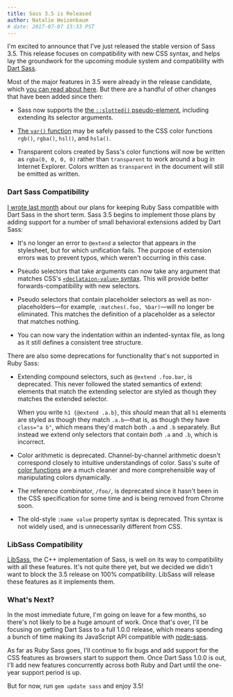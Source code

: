```yaml
---
title: Sass 3.5 is Released
author: Natalie Weizenbaum
# date: 2017-07-07 15:33 PST
---
```


I'm excited to announce that I've just released the stable version of Sass 3.5.
This release focuses on compatibility with new CSS syntax, and helps lay the
groundwork for the upcoming module system and compatibility with [Dart
Sass](/blog/announcing-dart-sass).

Most of the major features in 3.5 were already in the release candidate, which
[you can read about here](/blog/sass-35-release-candidate). But there are a
handful of other changes that have been added since then:

* Sass now supports the [the `::slotted()`
  pseudo-element](https://drafts.csswg.org/css-scoping-1/#slotted-pseudo),
  including extending its selector arguments.

* [The `var()` function](https://www.w3.org/TR/css-variables-1/#using-variables)
  may be safely passed to the CSS color functions `rgb()`, `rgba()`, `hsl()`,
  and `hsla()`.

* Transparent colors created by Sass's color functions will now be written as
  `rgba(0, 0, 0, 0)` rather than `transparent` to work around a bug in Internet
  Explorer. Colors written as `transparent` in the document will still be
  emitted as written.

### Dart Sass Compatibility

[I wrote last month](http://sass.logdown.com/posts/1909151) about our plans for
keeping Ruby Sass compatible with Dart Sass in the short term. Sass 3.5 begins
to implement those plans by adding support for a number of small behavioral
extensions added by Dart Sass:

* It's no longer an error to `@extend` a selector that appears in the
  stylesheet, but for which unification fails. The purpose of extension errors
  was to prevent typos, which weren't occurring in this case.

* Pseudo selectors that take arguments can now take any argument that matches
  CSS's [`<declataion-value>`
  syntax](https://drafts.csswg.org/css-syntax-3/#typedef-declaration-value).
  This will provide better forwards-compatibility with new selectors.

* Pseudo selectors that contain placeholder selectors as well as
  non-placeholders—for example, `:matches(.foo, %bar)`—will no longer be
  eliminated. This matches the definition of a placeholder as a selector that
  matches nothing.

* You can now vary the indentation within an indented-syntax file, as long as it
  still defines a consistent tree structure.

There are also some deprecations for functionality that's not supported in Ruby
Sass:

* Extending compound selectors, such as `@extend .foo.bar`, is deprecated. This
  never followed the stated semantics of extend: elements that match the
  extending selector are styled as though they matches the extended selector.

  When you write `h1 {@extend .a.b}`, this *should* mean that all `h1` elements
  are styled as though they match `.a.b`—that is, as though they have `class="a
  b"`, which means they'd match both `.a` and `.b` separately. But instead we
  extend only selectors that contain *both* `.a` and `.b`, which is incorrect.

* Color arithmetic is deprecated. Channel-by-channel arithmetic doesn't
  correspond closely to intuitive understandings of color. Sass's suite of
  [color
  functions](/documentation/Sass/Script/Functions.html#other_color_functions)
  are a much cleaner and more comprehensible way of manipulating colors
  dynamically.

* The reference combinator, `/foo/`, is deprecated since it hasn't been in the
  CSS specification for some time and is being removed from Chrome soon.

* The old-style `:name value` property syntax is deprecated. This syntax is not
  widely used, and is unnecessarily different from CSS.

### LibSass Compatibility

[LibSass](/libsass), the C++ implementation of Sass, is well on its way to
compatibility with all these features. It's not quite there yet, but we decided
we didn't want to block the 3.5 release on 100% compatibility. LibSass will
release these features as it implements them.

### What's Next?

In the most immediate future, I'm going on leave for a few months, so there's
not likely to be a huge amount of work. Once that's over, I'll be focusing on
getting Dart Sass to a full 1.0.0 release, which means spending a bunch of time
making its JavaScript API compatible with
[node-sass](http://npmjs.com/package/node-sass).

As far as Ruby Sass goes, I'll continue to fix bugs and add support for the CSS
features as browsers start to support them. Once Dart Sass 1.0.0 is out, I'll
add new features concurrently across both Ruby and Dart until the one-year
support period is up.

But for now, run `gem update sass` and enjoy 3.5!
